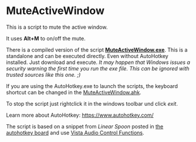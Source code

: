 # MuteActiveWindow

This is a script to mute the active window.

It uses **Alt+M** to on/off the mute.

There is a compiled version of the script [**MuteActiveWindow.exe**](compiled/MuteActiveWindow.exe).
This is a standalone and can be executed directly. Even without AutoHotkey installed. Just download and execute.
*It may happen that Windows issues a security warning the first time you run the exe file. This can be ignored with trusted sources like this one. ;)*

If you are using the AutoHotkey.exe to launch the scripts, the keyboard shortcut can be changed in the [MuteActiveWindow.ahk](ahk/MuteActiveWindow.ahk).

To stop the script just rightclick it in the windows toolbar und click *exit*.

Learn more about AutoHotkey:
https://www.autohotkey.com/

The script is based on a snippet from *Linear Spoon* posted in [the autohotkey board](//autohotkey.com/board/topic/119506-get-volume-mixer-application-specific-mute-button-state/?p=682808) and use [Vista Audio Control Functions](https://autohotkey.com/board/topic/21984-vista-audio-control-functions/?p=143564).